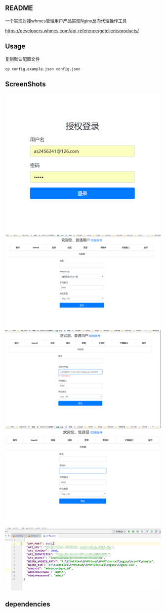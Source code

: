 ## README
一个实现对接whmcs管理用户产品实现Nginx反向代理操作工具


https://developers.whmcs.com/api-reference/getclientsproducts/


## Usage
复制默认配置文件
```
cp config.example.json config.json
```

## ScreenShots
![](./screemshots/1.png)
![](./screemshots/2.png)
![](./screemshots/3.png)
![](./screemshots/4.png)
![](./screemshots/5.png)

## dependencies
